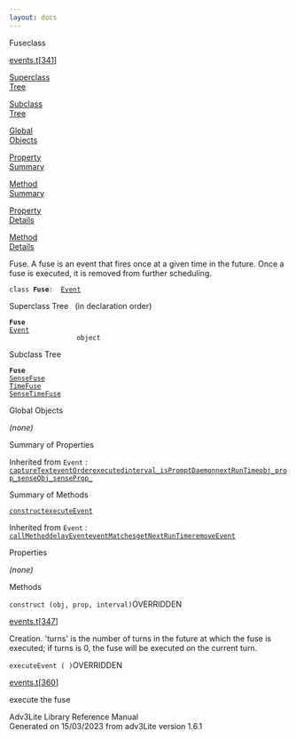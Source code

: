 ```yaml
---
layout: docs
---
```

<span class="title">Fuse</span><span class="type">class</span>

[events.t](../file/events.t.html)\[[341](../source/events.t.html#341)\]

[Superclass  
Tree](#_SuperClassTree_)

[Subclass  
Tree](#_SubClassTree_)

[Global  
Objects](#_ObjectSummary_)

[Property  
Summary](#_PropSummary_)

[Method  
Summary](#_MethodSummary_)

[Property  
Details](#_Properties_)

[Method  
Details](#_Methods_)

<div class="fdesc">

Fuse. A fuse is an event that fires once at a given time in the future.
Once a fuse is executed, it is removed from further scheduling.

`class `**`Fuse`**` :   `[`Event`](../object/Event.html)

</div>

<span id="_SuperClassTree_"></span>

<div class="mjhd">

<span class="hdln">Superclass Tree</span>   (in declaration order)

</div>

**`Fuse`**  
[`Event`](../object/Event.html)  
`                 object`  
<span id="_SubClassTree_"></span>

<div class="mjhd">

<span class="hdln">Subclass Tree</span>  

</div>

**`Fuse`**  
[`SenseFuse`](../object/SenseFuse.html)  
[`TimeFuse`](../object/TimeFuse.html)  
[`SenseTimeFuse`](../object/SenseTimeFuse.html)  
<span id="_ObjectSummary_"></span>

<div class="mjhd">

<span class="hdln">Global Objects</span>  

</div>

*(none)* <span id="_PropSummary_"></span>

<div class="mjhd">

<span class="hdln">Summary of Properties</span>  

</div>



Inherited from `Event` :  
[`captureText`](../object/Event.html#captureText)[`eventOrder`](../object/Event.html#eventOrder)[`executed`](../object/Event.html#executed)[`interval_`](../object/Event.html#interval_)[`isPromptDaemon`](../object/Event.html#isPromptDaemon)[`nextRunTime`](../object/Event.html#nextRunTime)[`obj_`](../object/Event.html#obj_)[`prop_`](../object/Event.html#prop_)[`senseObj_`](../object/Event.html#senseObj_)[`senseProp_`](../object/Event.html#senseProp_)

<span id="_MethodSummary_"></span>

<div class="mjhd">

<span class="hdln">Summary of Methods</span>  

</div>

[`construct`](#construct)[`executeEvent`](#executeEvent)

Inherited from `Event` :  
[`callMethod`](../object/Event.html#callMethod)[`delayEvent`](../object/Event.html#delayEvent)[`eventMatches`](../object/Event.html#eventMatches)[`getNextRunTime`](../object/Event.html#getNextRunTime)[`removeEvent`](../object/Event.html#removeEvent)

<span id="_Properties_"></span>

<div class="mjhd">

<span class="hdln">Properties</span>  

</div>

*(none)* <span id="_Methods_"></span>

<div class="mjhd">

<span class="hdln">Methods</span>  

</div>

<span id="construct"></span>

`construct (obj, prop, interval)`<span class="rem">OVERRIDDEN</span>

[events.t](../file/events.t.html)\[[347](../source/events.t.html#347)\]

<div class="desc">

Creation. 'turns' is the number of turns in the future at which the fuse
is executed; if turns is 0, the fuse will be executed on the current
turn.

</div>

<span id="executeEvent"></span>

`executeEvent ( )`<span class="rem">OVERRIDDEN</span>

[events.t](../file/events.t.html)\[[360](../source/events.t.html#360)\]

<div class="desc">

execute the fuse

</div>

<div class="ftr">

Adv3Lite Library Reference Manual  
Generated on 15/03/2023 from adv3Lite version 1.6.1

</div>
